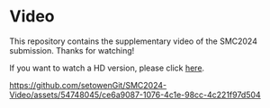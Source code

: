 # Video
This repository contains the supplementary video of the SMC2024 submission. Thanks for watching!

If you want to watch a HD version, please click [here](https://www.youtube.com/watch?v=e41skz6KWK0).

https://github.com/setowenGit/SMC2024-Video/assets/54748045/ce6a9087-1076-4c1e-98cc-4c221f97d504


